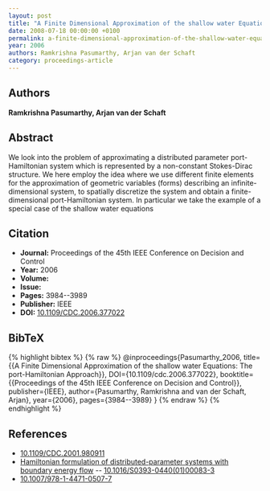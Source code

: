 ```yaml
---
layout: post
title: "A Finite Dimensional Approximation of the shallow water Equations: The port-Hamiltonian Approach"
date: 2008-07-18 00:00:00 +0100
permalink: a-finite-dimensional-approximation-of-the-shallow-water-equations-the-port-hamiltonian-approach
year: 2006
authors: Ramkrishna Pasumarthy, Arjan van der Schaft
category: proceedings-article
---
```

 
## Authors
**Ramkrishna Pasumarthy, Arjan van der Schaft**
 
## Abstract
We look into the problem of approximating a distributed parameter port-Hamiltonian system which is represented by a non-constant Stokes-Dirac structure. We here employ the idea where we use different finite elements for the approximation of geometric variables (forms) describing an infinite-dimensional system, to spatially discretize the system and obtain a finite-dimensional port-Hamiltonian system. In particular we take the example of a special case of the shallow water equations
 
## Citation
- **Journal:** Proceedings of the 45th IEEE Conference on Decision and Control
- **Year:** 2006
- **Volume:** 
- **Issue:** 
- **Pages:** 3984--3989
- **Publisher:** IEEE
- **DOI:** [10.1109/CDC.2006.377022](https://doi.org/10.1109/CDC.2006.377022)
 
## BibTeX
{% highlight bibtex %}
{% raw %}
@inproceedings{Pasumarthy_2006,
  title={{A Finite Dimensional Approximation of the shallow water Equations: The port-Hamiltonian Approach}},
  DOI={10.1109/cdc.2006.377022},
  booktitle={{Proceedings of the 45th IEEE Conference on Decision and Control}},
  publisher={IEEE},
  author={Pasumarthy, Ramkrishna and van der Schaft, Arjan},
  year={2006},
  pages={3984--3989}
}
{% endraw %}
{% endhighlight %}
 
## References
- [10.1109/CDC.2001.980911](https://doi.org/10.1109/CDC.2001.980911)
- [Hamiltonian formulation of distributed-parameter systems with boundary energy flow](hamiltonian-formulation-of-distributed-parameter-systems-with-boundary-energy-flow) -- [10.1016/S0393-0440(01)00083-3](https://doi.org/10.1016/S0393-0440(01)00083-3)
- [10.1007/978-1-4471-0507-7](https://doi.org/10.1007/978-1-4471-0507-7)

